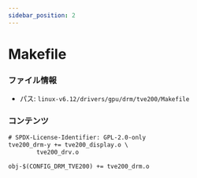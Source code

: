 ```yaml
---
sidebar_position: 2
---
```

# Makefile

### ファイル情報

- パス: `linux-v6.12/drivers/gpu/drm/tve200/Makefile`

### コンテンツ

```txt
# SPDX-License-Identifier: GPL-2.0-only
tve200_drm-y +=	tve200_display.o \
		tve200_drv.o

obj-$(CONFIG_DRM_TVE200) += tve200_drm.o

```
